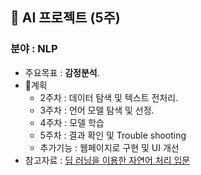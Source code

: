 ## 📌 AI 프로젝트 (5주)
### 분야   : __NLP__
* 주요목표 : **감정분석**.
* 📅계획  
  * 2주차 : 데이터 탐색 및 텍스트 전처리.
  * 3주차 : 언어 모델 탐색 및 선정.
  * 4주차 : 모델 학습
  * 5주차 : 결과 확인 및 Trouble shooting
  * 추가기능 : 웹페이지로 구현 및 UI 개선
* 참고자료 : [딥 러닝을 이용한 자연어 처리 입문](https://wikidocs.net/book/2155)
